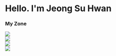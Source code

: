 <h1>Hello. I'm Jeong Su Hwan</h1>
<h3>My Zone</h3>
<a href = "https://my.surfit.io/w/1459564876"><img src="https://img.shields.io/badge/Portfolio-000000?style=flat-square&logoColor=white"/><br>
<a href = "https://velog.io/@hwax"><img src="https://img.shields.io/badge/Blog-000000?style=flat-square&logoColor=white"/><br>
<a href = "https://www.instagram.com/hwax._.423/"><img src="https://img.shields.io/badge/Instagram-000000?style=flat-square&logoColor=white"/><br>
<a href="mailto:short9666@gmail.com"><img src="https://img.shields.io/badge/Email-000000?style=flat-square&logoColor=white&link=mailto:short9666@gmail.com"/></a>
<br/>
</div>


